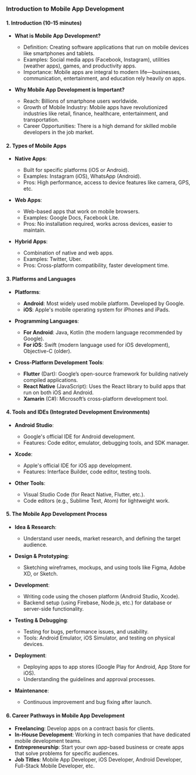 ### **Introduction to Mobile App Development**

#### **1. Introduction (10-15 minutes)**
- **What is Mobile App Development?**
  - Definition: Creating software applications that run on mobile devices like smartphones and tablets.
  - Examples: Social media apps (Facebook, Instagram), utilities (weather apps), games, and productivity apps.
  - Importance: Mobile apps are integral to modern life—businesses, communication, entertainment, and education rely heavily on apps.

- **Why Mobile App Development is Important?**
  - Reach: Billions of smartphone users worldwide.
  - Growth of Mobile Industry: Mobile apps have revolutionized industries like retail, finance, healthcare, entertainment, and transportation.
  - Career Opportunities: There is a high demand for skilled mobile developers in the job market.

#### **2. Types of Mobile Apps**
- **Native Apps**:
  - Built for specific platforms (iOS or Android).
  - Examples: Instagram (iOS), WhatsApp (Android).
  - Pros: High performance, access to device features like camera, GPS, etc.
  
- **Web Apps**:
  - Web-based apps that work on mobile browsers.
  - Examples: Google Docs, Facebook Lite.
  - Pros: No installation required, works across devices, easier to maintain.

- **Hybrid Apps**:
  - Combination of native and web apps.
  - Examples: Twitter, Uber.
  - Pros: Cross-platform compatibility, faster development time.

#### **3. Platforms and Languages**
- **Platforms**:
  - **Android**: Most widely used mobile platform. Developed by Google.
  - **iOS**: Apple's mobile operating system for iPhones and iPads.
  
- **Programming Languages**:
  - **For Android**: Java, Kotlin (the modern language recommended by Google).
  - **For iOS**: Swift (modern language used for iOS development), Objective-C (older).
  
- **Cross-Platform Development Tools**:
  - **Flutter** (Dart): Google’s open-source framework for building natively compiled applications.
  - **React Native** (JavaScript): Uses the React library to build apps that run on both iOS and Android.
  - **Xamarin** (C#): Microsoft’s cross-platform development tool.

#### **4. Tools and IDEs (Integrated Development Environments)**
- **Android Studio**:
  - Google's official IDE for Android development.
  - Features: Code editor, emulator, debugging tools, and SDK manager.
  
- **Xcode**:
  - Apple's official IDE for iOS app development.
  - Features: Interface Builder, code editor, testing tools.
  
- **Other Tools**:
  - Visual Studio Code (for React Native, Flutter, etc.).
  - Code editors (e.g., Sublime Text, Atom) for lightweight work.

#### **5. The Mobile App Development Process**
- **Idea & Research**:
  - Understand user needs, market research, and defining the target audience.
  
- **Design & Prototyping**:
  - Sketching wireframes, mockups, and using tools like Figma, Adobe XD, or Sketch.
  
- **Development**:
  - Writing code using the chosen platform (Android Studio, Xcode).
  - Backend setup (using Firebase, Node.js, etc.) for database or server-side functionality.
  
- **Testing & Debugging**:
  - Testing for bugs, performance issues, and usability.
  - Tools: Android Emulator, iOS Simulator, and testing on physical devices.
  
- **Deployment**:
  - Deploying apps to app stores (Google Play for Android, App Store for iOS).
  - Understanding the guidelines and approval processes.
  
- **Maintenance**:
  - Continuous improvement and bug fixing after launch.



#### **6. Career Pathways in Mobile App Development**
- **Freelancing**: Develop apps on a contract basis for clients.
- **In-House Development**: Working in tech companies that have dedicated mobile development teams.
- **Entrepreneurship**: Start your own app-based business or create apps that solve problems for specific audiences.
- **Job Titles**: Mobile App Developer, iOS Developer, Android Developer, Full-Stack Mobile Developer, etc.

